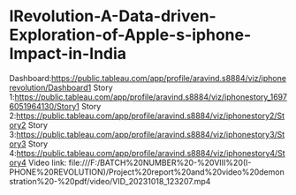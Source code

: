 # IRevolution-A-Data-driven-Exploration-of-Apple-s-iphone-Impact-in-India
Dashboard:https://public.tableau.com/app/profile/aravind.s8884/viz/iphonerevolution/Dashboard1
Story 1:https://public.tableau.com/app/profile/aravind.s8884/viz/iphonestory_16976051964130/Story1
Story 2:https://public.tableau.com/app/profile/aravind.s8884/viz/iphonestory2/Story2
Story 3:https://public.tableau.com/app/profile/aravind.s8884/viz/iphonestory3/Story3
Story 4:https://public.tableau.com/app/profile/aravind.s8884/viz/iphonestory4/Story4
Video link: file:///F:/BATCH%20NUMBER%20-%20VIII%20(I-PHONE%20REVOLUTION)/Project%20report%20and%20video%20demonstration%20-%20pdf/video/VID_20231018_123207.mp4
